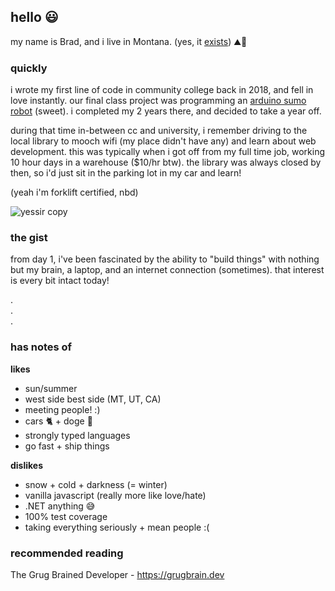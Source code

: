 ## hello 😃

my name is Brad, and i live in Montana. (yes, it [exists](https://en.wikipedia.org/wiki/The_Last_Best_Place)) ⛰️🤠

### quickly
i wrote my first line of code in community college back in 2018, and fell in love instantly. our final class project was programming an [arduino sumo robot](https://www.pololu.com/product/2510) (sweet). i completed my 2 years there, and decided to take a year off.

during that time in-between cc and university, i remember driving to the local library to mooch wifi (my place didn't have any) and learn about web development. this was typically when i got off from my full time job, working 10 hour days in a warehouse ($10/hr btw). the library was always closed by then, so i'd just sit in the parking lot in my car and learn! 

(yeah i'm forklift certified, nbd) 

![yessir copy](https://github.com/user-attachments/assets/838804f4-ebd7-4e61-848f-d512fed38dde)

### the gist
from day 1, i've been fascinated by the ability to "build things" with nothing but my brain, a laptop, and an internet connection (sometimes). that interest is every bit intact today!

.
<br/> .
<br/> .

### has notes of

**likes**
- sun/summer
- west side best side (MT, UT, CA)
- meeting people! :)
- cars 🐈 + doge 🐶
- strongly typed languages
- go fast + ship things

**dislikes**
- snow + cold + darkness (= winter)
- vanilla javascript (really more like love/hate)
- .NET anything 😅
- 100% test coverage
- taking everything seriously + mean people :(

### recommended reading
The Grug Brained Developer - https://grugbrain.dev

<!-- last updated 08.23.2025 -->
